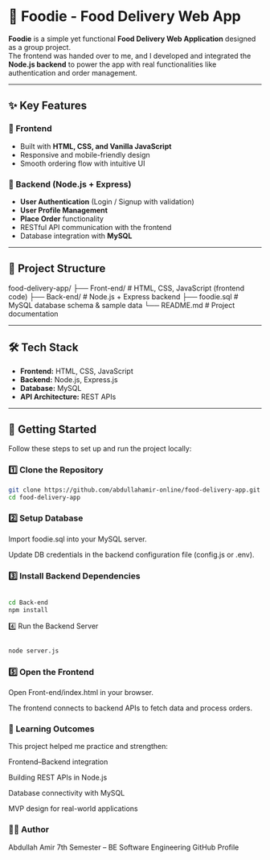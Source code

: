 # 🍔 Foodie - Food Delivery Web App

**Foodie** is a simple yet functional **Food Delivery Web Application** designed as a group project.  
The frontend was handed over to me, and I developed and integrated the **Node.js backend** to power the app with real functionalities like authentication and order management.  

---

## ✨ Key Features

### 🔹 Frontend
- Built with **HTML, CSS, and Vanilla JavaScript**
- Responsive and mobile-friendly design
- Smooth ordering flow with intuitive UI

### 🔹 Backend (Node.js + Express)
- **User Authentication** (Login / Signup with validation)
- **User Profile Management**
- **Place Order** functionality
- RESTful API communication with the frontend
- Database integration with **MySQL**

---

## 📂 Project Structure

food-delivery-app/
├── Front-end/        # HTML, CSS, JavaScript (frontend code)
├── Back-end/         # Node.js + Express backend
├── foodie.sql        # MySQL database schema & sample data
└── README.md         # Project documentation




---

## 🛠️ Tech Stack
- **Frontend:** HTML, CSS, JavaScript  
- **Backend:** Node.js, Express.js  
- **Database:** MySQL  
- **API Architecture:** REST APIs  

---

## 🚀 Getting Started

Follow these steps to set up and run the project locally:

### 1️⃣ Clone the Repository
```bash
git clone https://github.com/abdullahamir-online/food-delivery-app.git
cd food-delivery-app

```

### 2️⃣ Setup Database

Import foodie.sql into your MySQL server.

Update DB credentials in the backend configuration file (config.js or .env).


### 3️⃣ Install Backend Dependencies

```bash

cd Back-end
npm install

```

4️⃣ Run the Backend Server

```bash

node server.js

```

### 5️⃣ Open the Frontend

Open Front-end/index.html in your browser.

The frontend connects to backend APIs to fetch data and process orders.


### 🎯 Learning Outcomes

This project helped me practice and strengthen:

Frontend–Backend integration

Building REST APIs in Node.js

Database connectivity with MySQL

MVP design for real-world applications




### 👨‍💻 Author

Abdullah Amir
7th Semester – BE Software Engineering
GitHub Profile




 

